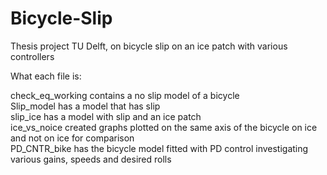 # Bicycle-Slip
Thesis project TU Delft, on bicycle slip on an ice patch with various controllers


What each file is:

check_eq_working contains a no slip model of a bicycle<br>
Slip_model has a model that has slip<br>
slip_ice has a model with slip and an ice patch<br>
ice_vs_noice created graphs plotted on the same axis of the bicycle on ice and not on ice for comparison<br>
PD_CNTR_bike has the bicycle model fitted with PD control investigating various gains, speeds and desired rolls <br>
